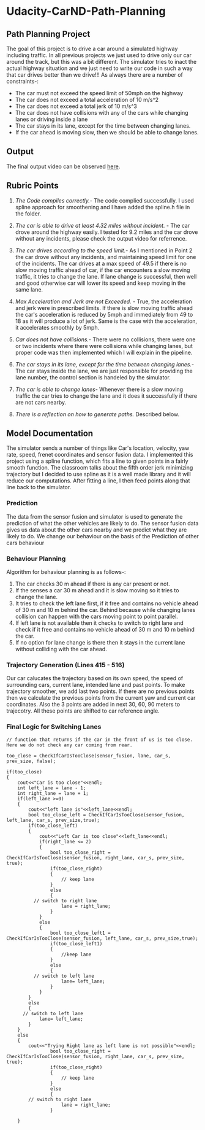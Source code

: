 # Udacity-CarND-Path-Planning

## Path Planning Project
The goal of this project is to drive a car around a simulated highway including traffic. In all previous projects we just used to drive only our car around the track, but this was a bit different. The simulator tries to inact the actual highway situation and we just need to write our code in such a way that car drives better than we drive!!! As always there are a number of constraints-:

* The car must not exceed the speed limit of 50mph on the highway
* The car does not exceed a total acceleration of 10 m/s^2
* The car does not exceed a total jerk of 10 m/s^3
* The car does not have collisions with any of the cars while changing lanes or driving inside a lane
* The car stays in its lane, except for the time between changing lanes.
* If the car ahead is moving slow, then we should be able to change lanes.

## Output
The final output video can be observed [here](https://youtu.be/Uv2Z6rKvxaA).

## Rubric Points

1. *The Code compiles correctly.*- The code complied successfully. I used spline approach for smoothening and I have added the spline.h file in the folder.

2. *The car is able to drive at least 4.32 miles without incident.* - The car drove around the highway easily. I tested for 9.2 miles and the car drove without any incidents, please check the output video for referrence.

3. *The car drives according to the speed limit.*- As I mentioned in Point 2 the car drove without any incidents, and maintaining speed limit for one of the incidents. The car drives at a max speed of 49.5 if there is no slow moving traffic ahead of car, if the car encounters a slow moving traffic, it tries to change the lane. If lane change is successful, then well and good otherwise car will lower its speed and keep moving in the same lane.

4. *Max Acceleration and Jerk are not Exceeded.* - True, the acceleration and jerk were in prescribed limits. If there is slow moving traffic ahead the car's acceleration is reduced by 5mph and immediately from 49 to 18 as it will produce a lot of jerk. Same is the case with the acceleration, it accelerates smoothly by 5mph.

5. *Car does not have collisions.*- There were no collisions, there were one or two incidents where there were collisions while changing lanes, but proper code was then implemented which I will explain in the pipeline.

6. *The car stays in its lane, except for the time between changing lanes.*- The car stays inside the lane, we are just responsible for providing the lane number, the control section is handeled by the simulator.

7. *The car is able to change lanes*- Whenever there is a slow moving traffic the car tries to change the lane and it does it successfully if there are not cars nearby.

8. *There is a reflection on how to generate paths.* Described below.

## Model Documentation

The simulator sends a number of things like Car's location, velocity, yaw rate, speed, frenet coordinates and sensor fusion data.  I implemented this project using a spline function, which fits a line to given points in a fairly smooth function. The classroom talks about the fifth order jerk minimizing trajectory but I decided to use spline as it is a well made library and it will reduce our computations. After fitting a line, I then feed points along that line back to the simulator.

### Prediction

The data from the sensor fusion and simulator is used to generate the prediction of what the other vehicles are likely to do. The sensor fusion data gives us data about the other cars nearby and we predict what they are likely to do. We change our behaviour on the basis of the Prediction of other cars behaviour

### Behaviour Planning 


Algorithm for behaviour planning is as follows-:

1. The car checks 30 m ahead if there is any car present or not.
2. If the senses a car 30 m ahead and it is slow moving so it tries to change the lane.
3. It tries to check the left lane first, if it free and contains no vehicle ahead of 30 m and 10 m behind the car. Behind because while changing lanes collision can happen with the cars moving point to point parallel.
4. If left lane is not available then it checks to switch to right lane and check if it free and contains no vehicle ahead of 30 m and 10 m behind the car.
5. If no option for lane change is there then it stays in the current lane without colliding with the car ahead.


### Trajectory Generation (Lines 415 - 516)

Our car calucates the trajectory based on its own speed, the speed of surrounding cars, current lane, intended lane and past points. To make trajectory smoother, we add last two points. If there are no previous points then we calculate the previous points from the current yaw and current car coordinates. Also the 3 points are added in next 30, 60, 90 meters to trajecotry. All these points are shifted to car reference angle.


### Final Logic for Switching Lanes
```
// function that returns if the car in the front of us is too close. Here we do not check any car coming from rear.

too_close = CheckIfCarIsTooClose(sensor_fusion, lane, car_s, prev_size, false);

if(too_close)
{
	cout<<"Car is too close"<<endl;
	int left_lane = lane - 1;
	int right_lane = lane + 1;
	if(left_lane >=0)
	{
		cout<<"left lane is"<<left_lane<<endl;
		bool too_close_left = CheckIfCarIsTooClose(sensor_fusion, left_lane, car_s, prev_size,true);
		if(too_close_left)
		{
			cout<<"Left Car is too close"<<left_lane<<endl;
			if(right_lane <= 2)
			{
				bool too_close_right = CheckIfCarIsTooClose(sensor_fusion, right_lane, car_s, prev_size, true);
				if(too_close_right)
				{
					// keep lane
				}
				else
				{
          // switch to right lane
					lane = right_lane;
				}
			}
			else
			{
				bool too_close_left1 = CheckIfCarIsTooClose(sensor_fusion, left_lane, car_s, prev_size,true);
				if(too_close_left1)
				{
					//keep lane
				}
				else
				{
          // switch to left lane
					lane= left_lane;
				}
			}
		}
		else
		{
      // switch to left lane
			lane= left_lane;
		}
	}
	else
	{
		cout<<"Trying Right lane as left lane is not possible"<<endl;
				bool too_close_right = CheckIfCarIsTooClose(sensor_fusion, right_lane, car_s, prev_size, true);
				if(too_close_right)
				{
					// keep lane
				}
				else
				{
        // switch to right lane
					lane = right_lane;
				}
		
	}
```
